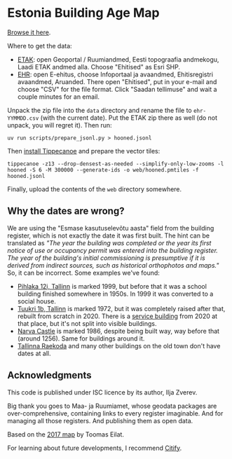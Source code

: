 # Estonia Building Age Map

[Browse it here](https://osmz.ee/hooned/).

Where to get the data:

* [ETAK](https://geoportaal.maaamet.ee/est/ruumiandmed/eesti-topograafia-andmekogu/laadi-etak-andmed-alla-p609.html):
    open Geoportal / Ruumiandmed, Eesti topograafia andmekogu, Laadi ETAK andmed alla.
    Choose "Ehitised" as Esri SHP.
* [EHR](https://livekluster.ehr.ee/ui/ehr/v1/infoportal/reports):
    open E-ehitus, choose Infoportaal ja avaandmed, Ehitisregistri avaandmed, Aruanded.
    There open "Ehitised", put in your e-mail and choose "CSV" for the file format. Click "Saadan tellimuse"
    and wait a couple minutes for an email.

Unpack the zip file into the `data` directory and rename the file to `ehr-YYMMDD.csv` (with the current date).
Put the ETAK zip there as well (do not unpack, you will regret it). Then run:

    uv run scripts/prepare_jsonl.py > hooned.jsonl

Then [install Tippecanoe](https://github.com/felt/tippecanoe?tab=readme-ov-file#installation) and prepare the
vector tiles:

    tippecanoe -z13 --drop-densest-as-needed --simplify-only-low-zooms -l hooned -S 6 -M 300000 --generate-ids -o web/hooned.pmtiles -f hooned.jsonl

Finally, upload the contents of the `web` directory somewhere.

## Why the dates are wrong?

We are using the "Esmase kasutuselevõtu aasta" field from the building register, which is not exactly the date it was first built.
The hint can be translated as _"The year the building was completed or the year its first notice of use or occupancy permit
was entered into the building register. The year of the building's initial commissioning is presumptive if it is derived
from indirect sources, such as historical orthophotos and maps."_ So, it can be incorrect.
Some examples we've found:

* [Pihlaka 12i, Tallinn](https://livekluster.ehr.ee/ui/ehr/v1/building/101018040) is marked 1999, but before that it was a school building
    finished somewhere in 1950s. In 1999 it was converted to a social house.
* [Tuukri 1b, Tallinn](https://livekluster.ehr.ee/ui/ehr/v1/building/120796837) is marked 1972, but it was completely raised after that,
    rebuilt from scratch in 2020. There is a [service building](https://livekluster.ehr.ee/ui/ehr/v1/building/220795174) from 2020
    at that place, but it's not split into visible buildings.
* [Narva Castle](https://livekluster.ehr.ee/ui/ehr/v1/building/118008962) is marked 1986, despite being built way, way before that (around 1256).
    Same for buildings around it.
* [Tallinna Raekoda](https://livekluster.ehr.ee/ui/ehr/v1/building/101036399) and many other buildings on the old town
    don't have dates at all.

## Acknowledgments

This code is published under ISC licence by its author, Ilja Zverev.

Big thank you goes to Maa- ja Ruumiamet, whose geodata packages are over-comprehensive, containing links
to every register imaginable. And for managing all those registers. And publishing them as open data.

Based on the [2017 map](http://eilat.ee/2017-01-09-tallinna-hoonete-vanus/) by Toomas Eilat.

For learning about future developments, I recommend [Citify](https://citify.eu/).
